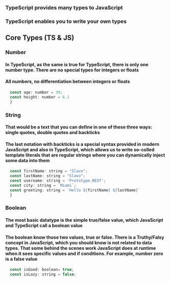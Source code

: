 ### TypeScript provides many types to JavaScript

### TypeScript enables you to write your own types

## Core Types (TS & JS)

### Number

#### In TypeScript, as the same is true for TypeScript, there is only one number type. There are no special types for integers or floats

#### All numbers, no differentiation between integers or floats

```js
  const age: number = 39;
  const height: number = 6.1
  }
```

### String

#### That would be a text that you can define in one of these three ways: single quotes, double quotes and backticks

#### The last notation with backticks is a special syntax provided in modern JavaScript and also in TypeScript, which allows us to write so-colled template literals that are regular strings where you can dynamically inject some data into them

```js
  const firstName: string = "Slavo";
  const lastName: string = "Slavo";
  const username: string = 'Prototype.NEXT';
  const city: string = `Miami`;
  const greeting: string = `Hello ${firstName} ${lastName}`
  }
```

### Boolean

#### The most basic datatype is the simple true/false value, which JavaScript and TypeScript call a boolean value

#### The boolean know those two values, true or false. There is a Truthy/Falsy concept in JavaScript, which you should know is not related to data types. That some behind the scenes work JavaScript does at runtime when it sees specific values and if conditions. For example, number zero is a false value

```js
  const isGood: boolean= true;
  const isLazy: string = false;
```
